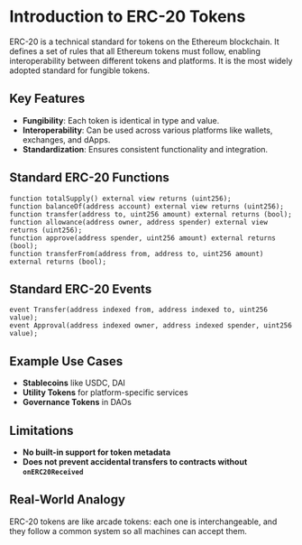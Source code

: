 # Introduction to ERC-20 Tokens

ERC-20 is a technical standard for tokens on the Ethereum blockchain. It defines a set of rules that all Ethereum tokens must follow, enabling interoperability between different tokens and platforms. It is the most widely adopted standard for fungible tokens.

## Key Features

- **Fungibility**: Each token is identical in type and value.
- **Interoperability**: Can be used across various platforms like wallets, exchanges, and dApps.
- **Standardization**: Ensures consistent functionality and integration.

## Standard ERC-20 Functions

```solidity
function totalSupply() external view returns (uint256);
function balanceOf(address account) external view returns (uint256);
function transfer(address to, uint256 amount) external returns (bool);
function allowance(address owner, address spender) external view returns (uint256);
function approve(address spender, uint256 amount) external returns (bool);
function transferFrom(address from, address to, uint256 amount) external returns (bool);
```

## Standard ERC-20 Events

```solidity
event Transfer(address indexed from, address indexed to, uint256 value);
event Approval(address indexed owner, address indexed spender, uint256 value);
```

## Example Use Cases

- **Stablecoins** like USDC, DAI
- **Utility Tokens** for platform-specific services
- **Governance Tokens** in DAOs

## Limitations

- **No built-in support for token metadata**
- **Does not prevent accidental transfers to contracts without `onERC20Received`**

## Real-World Analogy

ERC-20 tokens are like arcade tokens: each one is interchangeable, and they follow a common system so all machines can accept them.